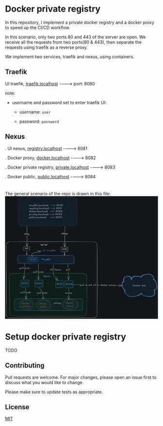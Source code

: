 # Docker private registry

In this repository, I implement a private docker registry and a docker proxy to speed up the CI/CD workflow.

In this scenario, only two ports 80 and 443 of the server are open.
We receive all the requests from two ports(80 & 443), then separate the requests using traefik as a reverse proxy.

We implement two services, traefik and nexus, using containers.

## Traefik

UI traefik, [traefik.localhost](https://traefik.localhost/) ----> port: 8080

note:

* username and password set to enter traefik UI:

    - username: `user`

    - password: `password`

## Nexus
. UI nexus, [registry.localhost](https://registry.localhost/)              ----> 8081

. Docker proxy, [docker.localhost](https://docker.localhost/)              ----> 8082

. Docker private registry, [private.localhost](https://private.localhost/) ----> 8083

. Docker public, [public.localhost](https://public.localhost/)             ----> 8084
#

The general scenario of the repo is drawn in this file: ![general structure](./images/Untitled-2023-06-05-1238.png)

# Setup docker private registry

TODO

## Contributing

Pull requests are welcome. For major changes, please open an issue first
to discuss what you would like to change.

Please make sure to update tests as appropriate.

## License

[MIT](https://choosealicense.com/licenses/mit/)
